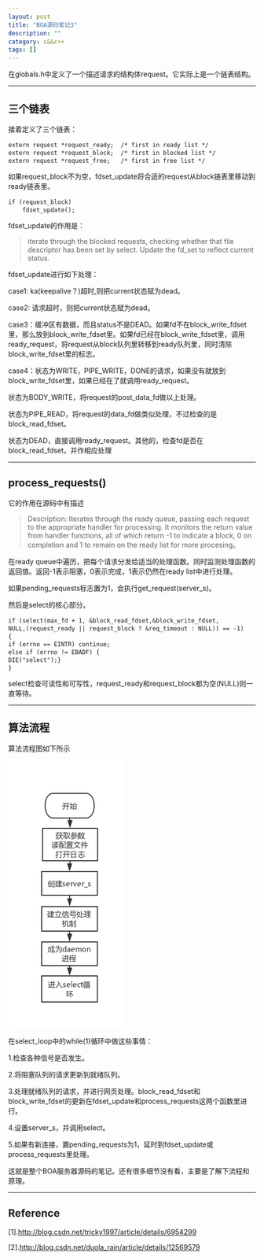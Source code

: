 ```yaml
---
layout: post
title: "BOA源码笔记3"
description: ""
category: c&&c++
tags: []
---
```


在globals.h中定义了一个描述请求的结构体request。它实际上是一个链表结构。

-------------------------------------------------------------

## 三个链表

接着定义了三个链表：
   
    extern request *request_ready;  /* first in ready list */
    extern request *request_block;  /* first in blocked list */
    extern request *request_free;   /* first in free list */

如果request_block不为空，fdset_update将合适的request从block链表里移动到ready链表里。
   
    if (request_block)
        fdset_update();

fdset_update的作用是：

> iterate through the blocked requests, checking whether that file descriptor has been set by select. Update the fd_set to reflect current status.

fdset_update进行如下处理：

case1: ka(keepalive？)超时,则把current状态赋为dead。

case2: 请求超时，则把current状态赋为dead。

case3：缓冲区有数据，而且status不是DEAD。如果fd不在block_write_fdset里，那么放到block_write_fdset里。如果fd已经在block_write_fdset里，调用ready_request，将request从block队列里转移到ready队列里，同时清除block_write_fdset里的标志。

case4：状态为WRITE，PIPE_WRITE，DONE的请求，如果没有就放到block_write_fdset里，如果已经在了就调用ready_request。
        
状态为BODY_WRITE，将request的post_data_fd做以上处理。

状态为PIPE_READ，将request的data_fd做类似处理，不过检查的是block_read_fdset。
        
状态为DEAD，直接调用ready_request。其他的，检查fd是否在block_read_fdset，并作相应处理

------------------------------------------------------------

## process_requests()

它的作用在源码中有描述

> Description: Iterates through the ready queue, passing each request to the appropriate handler for processing.  It monitors the return value from handler functions, all of which return -1 to indicate a block, 0 on completion and 1 to remain on the ready list for more procesing。

在ready queue中遍历，把每个请求分发给适当的处理函数。同时监测处理函数的返回值。返回-1表示阻塞，0表示完成，1表示仍然在ready list中进行处理。

如果pending_requests标志置为1，会执行get_request(server_s)。

然后是select的核心部分。
    
    if (select(max_fd + 1, &block_read_fdset,&block_write_fdset, 
    NULL,(request_ready || request_block ? &req_timeout : NULL)) == -1) 
    {
    if (errno == EINTR) continue;
    else if (errno != EBADF) {
    DIE("select");}
    }

select检查可读性和可写性，request_ready和request_block都为空(NULL)则一直等待。
    

-------------------------------------

## 算法流程

算法流程图如下所示

![图片](/assets/images/BOA3-1.png)

在select_loop中的while(1)循环中做这些事情：

1.检查各种信号是否发生。

2.将阻塞队列的请求更新到就绪队列。

3.处理就绪队列的请求，并进行网页处理。block_read_fdset和block_write_fdset的更新在fdset_update和process_requests这两个函数里进行。

4.设置server_s，并调用select。

5.如果有新连接，置pending_requests为1，延时到fdset_update或process_requests里处理。

这就是整个BOA服务器源码的笔记。还有很多细节没有看，主要是了解下流程和原理。

--------------------------------------------------------------------

## Reference
[1].http://blog.csdn.net/tricky1997/article/details/6954299

[2].http://blog.csdn.net/duola_rain/article/details/12569579

